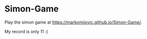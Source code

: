 # Simon-Game

Play the simon game at https://markomijovic.github.io/Simon-Game/.

My record is only 11 :(
